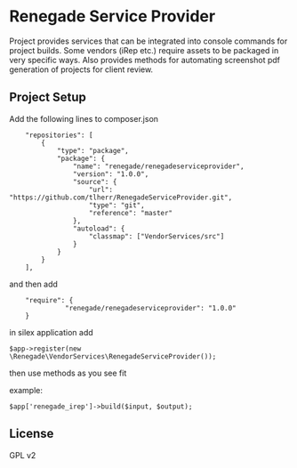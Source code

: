 # Renegade Service Provider

Project provides services that can be integrated into console commands for project builds. Some vendors (iRep etc.) require assets to be packaged in very specific ways. Also provides methods for automating screenshot pdf generation of projects for client review.

## Project Setup

Add the following lines to composer.json

```
    "repositories": [
        {
            "type": "package",
            "package": {
                "name": "renegade/renegadeserviceprovider",
                "version": "1.0.0",
                "source": {
                    "url": "https://github.com/tlherr/RenegadeServiceProvider.git",
                    "type": "git",
                    "reference": "master"
                },
                "autoload": {
                    "classmap": ["VendorServices/src"]
                }
            }
        }
    ],
```

and then add 

```
    "require": {
              "renegade/renegadeserviceprovider": "1.0.0"
    }

```

in silex application add

```
$app->register(new \Renegade\VendorServices\RenegadeServiceProvider());
```

then use methods as you see fit

example:
```
$app['renegade_irep']->build($input, $output);
```

## License

GPL v2
